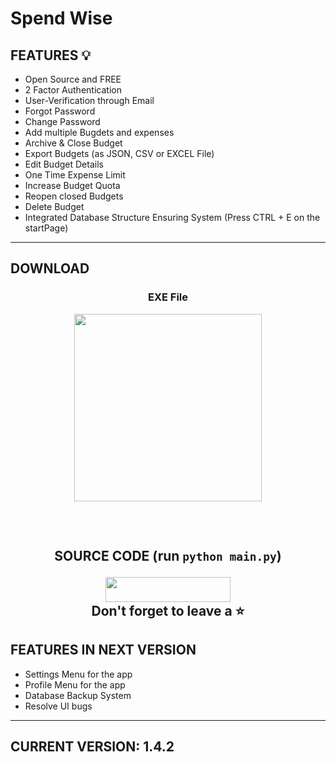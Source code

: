 
# Spend Wise

## FEATURES 💡
- Open Source and FREE
- 2 Factor Authentication
- User-Verification through Email
- Forgot Password
- Change Password
- Add multiple Bugdets and expenses
- Archive & Close Budget
- Export Budgets (as JSON, CSV or EXCEL File)
- Edit Budget Details
- One Time Expense Limit
- Increase Budget Quota
- Reopen closed Budgets
- Delete Budget
- Integrated Database Structure Ensuring System (Press CTRL + E on the startPage)
---
## DOWNLOAD

### <p align='center'> EXE File <br> <p align='center'> [<img src="https://img.shields.io/badge/FREE-DOWNLOAD-informational?&logo=Microsoft&logoColor=blue&color=007ec6" width="300">](https://github.com/devDurgeshK/Spend-Wise/releases/download/v1.4.2/SpendWise.zip)  <p align='center'>

<br> <p align='center'> **SOURCE CODE** (run `python main.py`) <br> <p align='center'> [<img src="https://img.shields.io/badge/Python_Version-informational?style=flat&logo=python&logoColor=blue&color=eaea4a" width=200 height=40>](https://github.com/devDurgeshK/Spend-Wise/archive/refs/tags/v1.4.2.zip) <br> Don't forget to leave a ⭐ </p>
---
## FEATURES IN NEXT VERSION
- Settings Menu for the app
- Profile Menu for the app
- Database Backup System
- Resolve UI bugs
---
## CURRENT VERSION: **1.4.2**



